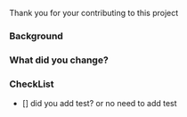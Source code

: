 <!--

Thank you very much for contributing to this project!

Please make sure to have a look at the [contributors guide](https://github.com/roseline124/action-semantic-pull-request/blob/master/CONTRIBUTORS.md) so you can test your changes.

For any non-trivial changes, please include a link to a workflow where you tested the current state of this pull request (see contributors guide).

-->

Thank you for your contributing to this project

### Background

### What did you change?

### CheckList

- [] did you add test? or no need to add test
